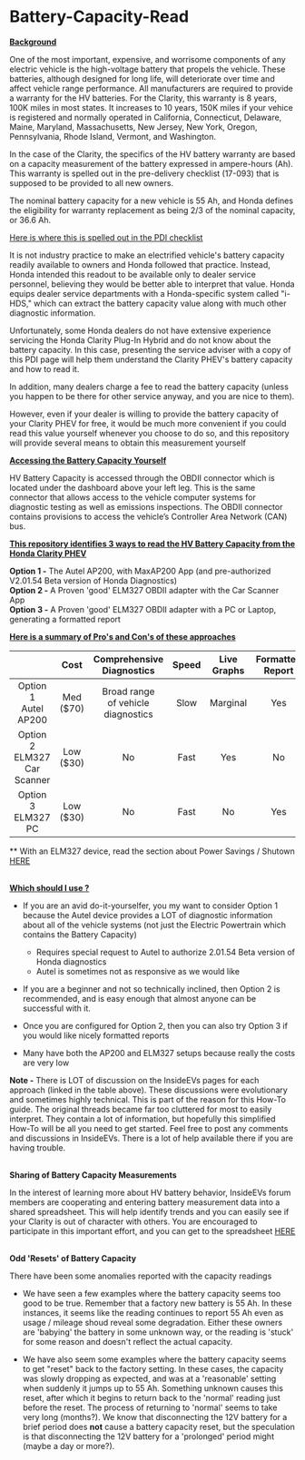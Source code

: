 # Battery-Capacity-Read
<ins>**Background**</ins>

One of the most important, expensive, and worrisome components of any electric vehicle is the high-voltage battery that propels the vehicle.  These batteries, although designed for long life, will deteriorate over time and affect vehicle range performance.  All manufacturers are required to provide a warranty for the HV batteries.  For the Clarity, this warranty is 8 years, 100K miles in most states.  It increases to 10 years, 150K miles if your vehice is registered and normally operated in California, Connecticut, Delaware, Maine, Maryland, Massachusetts, New Jersey, New York, Oregon, Pennsylvania, Rhode Island, Vermont, and Washington.

In the case of the Clarity, the specifics of the HV battery warranty are based on a capacity measurement  of the battery expressed in ampere-hours (Ah).  This warranty is spelled out in the pre-delivery checklist (17-093) that is supposed to be provided to all new owners.

The nominal battery capacity for a new vehicle is 55 Ah, and Honda defines the eligibility for warranty replacement as being 2/3 of the nominal capacity, or 36.6 Ah.

[Here is where this is spelled out in the PDI checklist](https://clarity-phev.github.io/Battery-Capacity-Read/Pre-Delivery_Checklist.png)

It is not industry practice to make an electrified vehicle's battery capacity readily available to owners and Honda followed that practice. Instead, Honda intended this readout to be available only to dealer service personnel, believing they would be better able to interpret that value. Honda equips dealer service departments with a Honda-specific system called "i-HDS," which can extract the battery capacity value along with much other diagnostic information.

Unfortunately, some Honda dealers do not have extensive experience servicing the Honda Clarity Plug-In Hybrid and do not know about the battery capacity. In this case, presenting the service adviser with a copy of this PDI page will help them understand the Clarity PHEV's battery capacity and how to read it.

In addition, many dealers charge a fee to read the battery capacity (unless you happen to be there for other service anyway, and you are nice to them).

However, even if your dealer is willing to provide the battery capacity of your Clarity PHEV for free, it would be much more convenient if you could read this value yourself whenever you choose to do so, and this repository will provide several means to obtain this measurement yourself

<ins>**Accessing the Battery Capacity Yourself**</ins>

HV Battery Capacity is accessed through the OBDII connector which is located under the dashboard above your left leg.  This is the same connector that allows access to the vehicle computer systems for diagnostic testing as well as emissions inspections.  The OBDII connector contains provisions to access the vehicle’s Controller Area Network (CAN) bus.
  

<ins>**This repository identifies 3 ways to read the HV Battery Capacity from the Honda Clarity PHEV**</ins>

**Option 1 -**  The Autel AP200, with MaxAP200 App (and pre-authorized V2.01.54 Beta version of Honda Diagnostics)<br>
**Option 2 -**  A Proven 'good' ELM327 OBDII adapter with the Car Scanner App<br>
**Option 3 -**  A Proven 'good' ELM327 OBDII adapter with a PC or Laptop, generating a formatted report<br>

<ins>**Here is a summary of Pro's and Con's of these approaches**</ins>

|     | Cost | Comprehensive<br>Diagnostics|Speed|Live<br>Graphs|Formatted<br>Report|How-To<br>Instructions|InsideEVS<br>Discussion |
| :-: | :-: | :-: | :-: | :-: | :-: | :-: | :-: |
| Option 1<br>Autel<br>AP200  | Med ($70) | Broad range<br>of vehicle<br>diagnostics | Slow | Marginal | Yes | [Instructions](https://clarity-phev.github.io/Battery-Capacity-Read/AP200_Instructions.pdf) | [Discussions](https://www.insideevsforum.com/community/index.php?threads/read-battery-capacity-yourself-autel-ap200-breakthrough.9913/) |
| Option 2<br>ELM327<br>Car Scanner  | Low ($30) | No | Fast | Yes |  No  | [Instructions](https://clarity-phev.github.io/Battery-Capacity-Read/ELM_CarScanner_Instructions.pdf) |[Discussions](https://www.insideevsforum.com/community/index.php?threads/budget-battery-capacity-readout.10531/) |
| Option 3<br>ELM327<br>PC  | Low ($30) | No | Fast | No  |  Yes | [Instructions](https://clarity-phev.github.io/Battery-Capacity-Read/How%20to%20Use.pdf) |[Discussions](https://www.insideevsforum.com/community/index.php?threads/pc-based-electric-powertrain-report-battery-capacity.12220/) |
** With an ELM327 device, read the section about Power Savings / Shutown [HERE](https://clarity-phev.github.io/Battery-Capacity-Read/ELM_CarScanner_Instructions.pdf)

<br><ins>**Which should I use ?**</ins>

* If you are an avid do-it-yourselfer, you my want to consider Option 1 because the Autel device provides a LOT of diagnostic information about all of the vehicle systems (not just the Electric Powertrain which contains the Battery Capacity)
   * Requires special request to Autel to authorize 2.01.54 Beta version of Honda diagnostics
   * Autel is sometimes not as responsive as we would like
* If you are a beginner and not so technically inclined, then Option 2 is recommended, and is easy enough that almost anyone can be successful with it.
* Once you are configured for Option 2, then you can also try Option 3 if you would like nicely formatted reports

* Many have both the AP200 and ELM327 setups because really the costs are very low

**Note -** There is LOT of discussion on the InsideEVs pages for each approach (linked in the table above).  These discussions were evolutionary and sometimes highly technical.  This is part of the reason for this How-To guide. The original threads became far too cluttered for most to easily interpret.  They contain a lot of information, but hopefully this simplified How-To will be all you need to get started.  Feel free to post any comments and discussions in InsideEVs.  There is a lot of help available there if you are having trouble.

<br>**Sharing of Battery Capacity Measurements**

In the interest of learning more about HV battery behavior, InsideEVs forum members are cooperating and entering battery measurement data into a shared spreadsheet.  This will help identify trends and you can easily see if your Clarity is out of character with others.  You are encouraged to participate in this important effort, and you can get to the spreadsheet [HERE](https://docs.google.com/spreadsheets/d/1LHtqVuPzHUDXmX1jiHOQIpT_YiGp9N-vnBOiSz96C2I/edit#gid=1710145002)

<br>**Odd 'Resets' of Battery Capacity**

There have been some anomalies reported with the capacity readings
* We have seen a few examples where the battery capacity seems too good to be true.  Remember that a factory new battery is 55 Ah.  In these instances, it seems like the reading continues to report 55 Ah even as usage / mileage shoud reveal some degradation.  Either these owners are 'babying' the battery in some unknown way, or the reading is 'stuck' for some reason and doesn't reflect the actual capacity.

* We have also seem some examples where the battery capacity seems to get "reset" back to the factory setting.  In these cases, the capacity was slowly dropping as expected, and was at a 'reasonable' setting when suddenly it jumps up to 55 Ah.  Something unknown causes this reset, after which it begins to return back to the 'normal' reading just before the reset.  The process of returning to 'normal' seems to take very long (months?).  We know that disconnecting the 12V battery for a brief period does **not** cause a battery capacity reset, but the speculation is that disconnecting the 12V battery for a 'prolonged' period might (maybe a day or more?).
